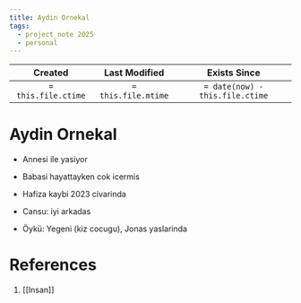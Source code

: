 ```yaml
---
title: Aydin Ornekal
tags:
  - project_note 2025
  - personal
---
```

|     Created      |  Last Modified   |       Exists Since        |
|:----------------:|:----------------:|:----------------:|
| `= this.file.ctime` | `= this.file.mtime` | `= date(now) - this.file.ctime`|

# Aydin Ornekal
- Annesi ile yasiyor
- Babasi hayattayken cok icermis
- Hafiza kaybi 2023 civarinda

- Cansu: iyi arkadas
- Öykü: Yegeni (kiz cocugu), Jonas yaslarinda

# References
1. [[Insan]]